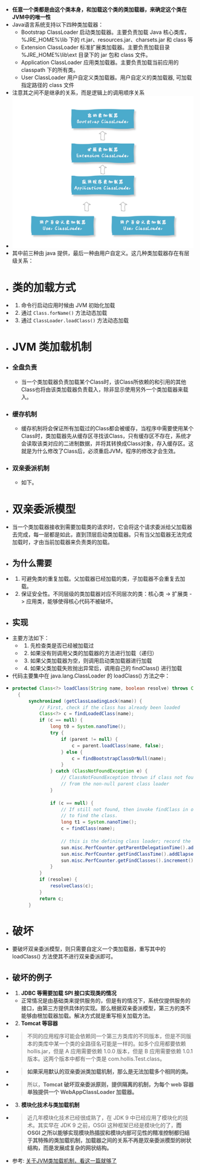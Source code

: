 - **任意一个类都是由这个类本身，和加载这个类的类加载器，来确定这个类在JVM中的唯一性**
- Java语言系统支持以下四种类加载器：
	- Bootstrap ClassLoader 启动类加载器。主要负责加载 Java 核心类库，%JRE_HOME%\lib 下的 rt.jar、resources.jar、charsets.jar 和 class 等
	- Extension ClassLoader 标准扩展类加载器。主要负责加载目录 %JRE_HOME%\lib\ext 目录下的 jar 包和 class 文件。
	- Application ClassLoader 应用类加载器。主要负责加载当前应用的 classpath 下的所有类。
	- User ClassLoader 用户自定义类加载器。用户自定义的类加载器, 可加载指定路径的 class 文件
- 注意其之间不是继承的关系，而是逻辑上的调用顺序关系
- ![image.png](../assets/image_1692099471646_0.png)
- 其中前三种由 java 提供，最后一种由用户自定义。这几种类加载器存在有层级关系：
- # 类的加载方式
- 1. 命令行启动应用时候由 JVM 初始化加载
- 2. 通过 `Class.forName()` 方法动态加载
- 3. 通过 `ClassLoader.loadClass()` 方法动态加载
- # JVM 类加载机制
- ### 全盘负责
	- 当一个类加载器负责加载某个Class时，该Class所依赖的和引用的其他Class也将由该类加载器负责载入，除非显示使用另外一个类加载器来载入。
- ### 缓存机制
	- 缓存机制将会保证所有加载过的Class都会被缓存，当程序中需要使用某个Class时，类加载器先从缓存区寻找该Class，只有缓存区不存在，系统才会读取该类对应的二进制数据，并将其转换成Class对象，存入缓存区。这就是为什么修改了Class后，必须重启JVM，程序的修改才会生效。
- ### 双亲委派机制
	- 如下。
- # 双亲委派模型
- 当一个类加载器接收到需要加载类的请求时，它会将这个请求委派给父加载器去完成，每一层都是如此，直到顶层启动类加载器。只有当父加载器无法完成加载时，才由当前加载器来负责类的加载。
- ## 为什么需要
- 1. 可避免类的重复加载。父加载器已经加载的类，子加载器不会重复去加载。
- 2. 保证安全性。不同层级的类加载器对应不同层次的类：核心类 -> 扩展类 -> 应用类，能够使得核心代码不被破坏。
- ## 实现
- 主要方法如下：
	- 1. 先检查类是否已经被加载过
	- 2. 如果没有则调用父类的加载器的方法进行加载（递归）
	- 3. 如果父类加载器为空，则调用启动类加载器进行加载
	- 4. 如果父类加载失败抛出异常后，调用自己的 findClass() 进行加载
- 代码主要集中在 java.lang.ClassLoader 的 loadClass() 方法之中：
- ```java
  protected Class<?> loadClass(String name, boolean resolve) throws ClassNotFoundException
    {
        synchronized (getClassLoadingLock(name)) {
            // First, check if the class has already been loaded
            Class<?> c = findLoadedClass(name);
            if (c == null) {
                long t0 = System.nanoTime();
                try {
                    if (parent != null) {
                        c = parent.loadClass(name, false);
                    } else {
                        c = findBootstrapClassOrNull(name);
                    }
                } catch (ClassNotFoundException e) {
                    // ClassNotFoundException thrown if class not found
                    // from the non-null parent class loader
                }
  
                if (c == null) {
                    // If still not found, then invoke findClass in order
                    // to find the class.
                    long t1 = System.nanoTime();
                    c = findClass(name);
  
                    // this is the defining class loader; record the stats
                    sun.misc.PerfCounter.getParentDelegationTime().addTime(t1 - t0);
                    sun.misc.PerfCounter.getFindClassTime().addElapsedTimeFrom(t1);
                    sun.misc.PerfCounter.getFindClasses().increment();
                }
            }
            if (resolve) {
                resolveClass(c);
            }
            return c;
        }
  ```
- # 破坏
- 要破坏双亲委派模型，则只需要自定义一个类加载器，重写其中的 loadClass() 方法使其不进行双亲委派即可。
- ## 破坏的例子
- 1. **JDBC 等需要加载 SPI 接口实现类的情况**
	- 正常情况是由基础类来提供服务的，但是有的情况下，系统仅提供服务的接口，由第三方提供具体的实现。那么根据双亲委派模型，第三方的类不能够由根加载器加载。解决方式就是重写相关加载方法。
- 2. **Tomcat 等容器**
- > 不同的应用程序可能会依赖同一个第三方类库的不同版本，但是不同版本的类库中某一个类的全路径名可能是一样的。如多个应用都要依赖 hollis.jar，但是 A 应用需要依赖 1.0.0 版本，但是 B 应用需要依赖 1.0.1 版本。这两个版本中都有一个类是 com.hollis.Test.class。
- > **如果采用默认的双亲委派类加载机制，那么是无法加载多个相同的类。**
- > 所以，**Tomcat 破坏双亲委派原则，提供隔离的机制，为每个 web 容器单独提供一个 WebAppClassLoader 加载器。**
- 3. **模块化技术与类加载机制**
- > 近几年模块化技术已经很成熟了，在 JDK 9 中已经应用了模块化的技术。其实早在 JDK 9 之前，OSGI 这种框架已经是模块化的了，**而 OSGI 之所以能够实现模块热插拔和模块内部可见性的精准控制都归结于其特殊的类加载机制，加载器之间的关系不再是双亲委派模型的树状结构，而是发展成复杂的网状结构。**
- 参考: [关于JVM类加载机制，看这一篇就够了](https://juejin.cn/post/6865572557329072141)
